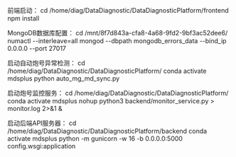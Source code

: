 前端启动：
cd /home/diag/DataDiagnostic/DataDiagnosticPlatform/frontend
npm install

MongoDB数据库配置：
cd /mnt/8f7d843a-cfa8-4a68-9fd2-9bf3ac52dee6/
numactl --interleave=all mongod --dbpath mongodb_errors_data --bind_ip 0.0.0.0 --port 27017

启动自动炮号异常检测：
cd /home/diag/DataDiagnostic/DataDiagnosticPlatform/
conda activate mdsplus
python auto_mg_md_sync.py

启动炮号监控服务：
cd /home/diag/DataDiagnostic/DataDiagnosticPlatform/
conda activate mdsplus
nohup python3 backend/monitor_service.py > monitor.log 2>&1 &

启动后端API服务器：
cd /home/diag/DataDiagnostic/DataDiagnosticPlatform/backend
conda activate mdsplus
python -m gunicorn -w 16 -b 0.0.0.0:5000  config.wsgi:application
